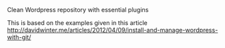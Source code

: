 Clean Wordpress repository with essential plugins

This is based on the examples given in this article http://davidwinter.me/articles/2012/04/09/install-and-manage-wordpress-with-git/